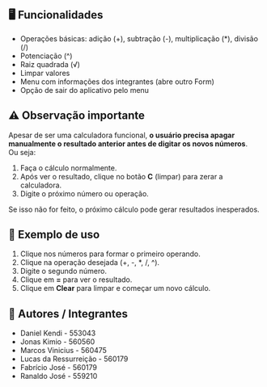## 🖥️ Funcionalidades
- Operações básicas: adição (+), subtração (-), multiplicação (*), divisão (/)
- Potenciação (^)
- Raiz quadrada (√)
- Limpar valores
- Menu com informações dos integrantes (abre outro Form)
- Opção de sair do aplicativo pelo menu
 
## ⚠️ Observação importante
Apesar de ser uma calculadora funcional, **o usuário precisa apagar manualmente o resultado anterior antes de digitar os novos números**.  
Ou seja:
1. Faça o cálculo normalmente.
2. Após ver o resultado, clique no botão **C** (limpar) para zerar a calculadora.
3. Digite o próximo número ou operação.
 
Se isso não for feito, o próximo cálculo pode gerar resultados inesperados.
 
## 📸 Exemplo de uso
1. Clique nos números para formar o primeiro operando.
2. Clique na operação desejada (+, -, *, /, ^).
3. Digite o segundo número.
4. Clique em **=** para ver o resultado.
5. Clique em **Clear** para limpar e começar um novo cálculo.
 
## 👥 Autores / Integrantes
- Daniel Kendi - 553043
- Jonas Kimio - 560560
- Marcos Vinicius - 560475
- Lucas da Ressurreição - 560179
- Fabrício José - 560179
- Ranaldo José - 559210
